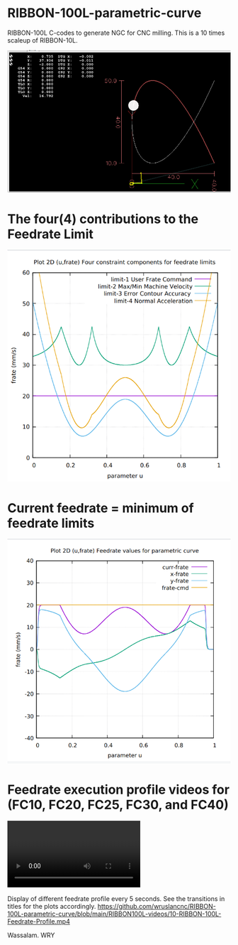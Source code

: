 # RIBBON-100L-parametric-curve
RIBBON-100L C-codes to generate NGC for CNC milling. This is a 10 times scaleup of RIBBON-10L.

![](RIBBON100L-screenshots/RIBBON100L-Screenshot.png)

# The four(4) contributions to the Feedrate Limit
![](RIBBON100L-screenshots/Image-13-RIBBON100L-FC20-Screenshot.png)

# Current feedrate = minimum of feedrate limits
![](RIBBON100L-screenshots/Image-09-RIBBON100L-FC20-Screenshot.png)

# Feedrate execution profile videos for (FC10, FC20, FC25, FC30, and FC40)
![](RIBBON100L-screenshots/10-RIBBON-100L-Feedrate-Profile.mp4)

Display of different feedrate profile every 5 seconds. 
See the transitions in titles for the plots accordingly. 
https://github.com/wruslancnc/RIBBON-100L-parametric-curve/blob/main/RIBBON100L-videos/10-RIBBON-100L-Feedrate-Profile.mp4

Wassalam.
WRY

